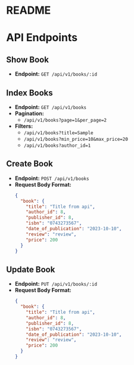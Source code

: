 # README



# API Endpoints

## Show Book
- **Endpoint:** `GET /api/v1/books/:id`

## Index Books
- **Endpoint:** `GET /api/v1/books`
- **Pagination:**
  - `/api/v1/books?page=1&per_page=2`
- **Filters:**
  - `/api/v1/books?title=Sample`
  - `/api/v1/books?min_price=10&max_price=20`
  - `/api/v1/books?author_id=1`

## Create Book
- **Endpoint:** `POST /api/v1/books`
- **Request Body Format:**
  ```json
  {
    "book": {
      "title": "Title from api",
      "author_id": 8,
      "publisher_id": 8,
      "isbn": "0743273567",
      "date_of_publication": "2023-10-10",
      "review": "review",
      "price": 200
    }
  }

## Update Book
- **Endpoint:** `PUT /api/v1/books/:id`
- **Request Body Format:**
  ```json
  {
    "book": {
      "title": "Title from api",
      "author_id": 8,
      "publisher_id": 8,
      "isbn": "0743273567",
      "date_of_publication": "2023-10-10",
      "review": "review",
      "price": 200
    }
  }
